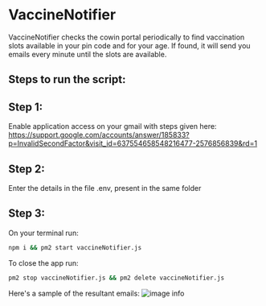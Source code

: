 # VaccineNotifier
VaccineNotifier checks the cowin portal periodically to find vaccination slots available in your pin code and for your age. If found, it will send you emails every minute until the slots are available.


## Steps to run the script: 

## Step 1: 
Enable application access on your gmail with steps given here:
https://support.google.com/accounts/answer/185833?p=InvalidSecondFactor&visit_id=637554658548216477-2576856839&rd=1  

## Step 2: 
Enter the details in the file .env, present in the same folder

## Step 3: 
On your terminal run: 
```bash
npm i && pm2 start vaccineNotifier.js
```

To close the app run: 
```bash
pm2 stop vaccineNotifier.js && pm2 delete vaccineNotifier.js
```

Here's a sample of the resultant emails:
![image info](./sampleEmail.png)
